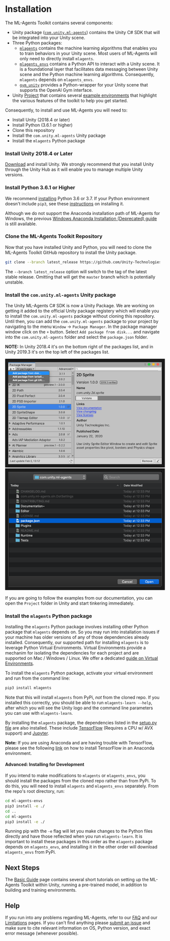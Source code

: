 # Installation

The ML-Agents Toolkit contains several components:
* Unity package ([`com.unity.ml-agents`](../com.unity.ml-agents/)) contains the Unity C# SDK that will be integrated into your Unity scene.
* Three Python packages:
  * [`mlagents`](../ml-agents/) contains the machine learning algorithms that enables you to train behaviors in your Unity scene. Most users of ML-Agents will only need to directly install `mlagents`.
  * [`mlagents_envs`](../ml-agents-envs/) contains a Python API to interact with a Unity scene. It is a foundational layer that facilitates
data messaging between Unity scene and the Python machine learning algorithms. Consequently, `mlagents` depends on `mlagents_envs`.
  * [`gym_unity`](../gym-unity/) provides a Python-wrapper for your Unity scene that supports the OpenAI Gym interface.
* Unity [Project](../Project/) that contains several [example environments](Learning-Environment-Examples.md) that highlight the various features of the toolkit to help you get started.

Consequently, to install and use ML-Agents you will need to:
* Install Unity (2018.4 or later)
* Install Python (3.6.1 or higher)
* Clone this repository
* Install the `com.unity.ml-agents` Unity package
* Install the `mlagents` Python package

### Install **Unity 2018.4** or Later

[Download](https://unity3d.com/get-unity/download) and install Unity. We strongly recommend
that you install Unity through the Unity Hub as it will enable you to manage multiple Unity
versions. 

### Install **Python 3.6.1** or Higher

We recommend [installing](https://www.python.org/downloads/) Python 3.6 or 3.7. If your Python 
environment doesn't include `pip3`, see these 
[instructions](https://packaging.python.org/guides/installing-using-linux-tools/#installing-pip-setuptools-wheel-with-linux-package-managers)
on installing it.

Although we do not support the Anaconda installation path of ML-Agents for Windows, the previous 
[Windows Anaconda Installation (Deprecated) guide](Installation-Windows.md)
is still available. 

### Clone the ML-Agents Toolkit Repository

Now that you have installed Unity and Python, you will need to clone the 
ML-Agents Toolkit GitHub repository to install the Unity package.

```sh
git clone --branch latest_release https://github.com/Unity-Technologies/ml-agents.git
```
The `--branch latest_release` option will switch to the tag of the latest stable release.
Omitting that will get the `master` branch which is potentially unstable.

### Install the `com.unity.ml-agents` Unity package

The Unity ML-Agents C# SDK is now a Unity Package. We are working on getting it added to the
official Unity package registery which will enable you to install the `com.unity.ml-agents` package
without cloning this repository. Until then, you can add the `com.unity.ml-agents` package to 
your project by navigating to the menu `Window`  -> `Package Manager`.  In the package manager 
window click on the `+` button. Select `Add package from disk...` and navigate into the
`com.unity.ml-agents` folder and select the `package.json` folder.

**NOTE:** In Unity 2018.4 it's on the bottom right of the packages list, and in Unity 2019.3 it's 
on the top left of the packages list.

<p align="center">
  <img src="images/unity_package_manager_window.png"
       alt="Linux Build Support"
       width="500" border="10" />
  <img src="images/unity_package_json.png"
     alt="Linux Build Support"
     width="500" border="10" />
</p>

If you are going to follow the examples from our documentation, you can open the `Project`
folder in Unity and start tinkering immediately.

### Install the `mlagents` Python package

Installing the `mlagents` Python package involves installing other Python package
that `mlagents` depends on. So you may run into installation issues if your machine 
has older versions of any of those dependencies already installed. Consequently, our
supported path for installing `mlagents` is to leverage Python Virtual Environments.
Virtual Environments provide a mechanim for isolating the dependencies for each project 
and are supported on Mac / Windows / Linux. We offer a dedicated 
[guide on Virtual Environments](Using-Virtual-Environment.md).

To install the `mlagents` Python package, activate your virtual environment and run from the command line:

```sh
pip3 install mlagents
```

Note that this will install `mlagents` from PyPi, _not_ from the cloned repo.
If you installed this correctly, you should be able to run
`mlagents-learn --help`, after which you will see the Unity logo and the command line
parameters you can use with `mlagents-learn`.

By installing the `mlagents` package, the dependencies listed in the [setup.py file](../ml-agents/setup.py) are also installed. These include [TensorFlow](Background-TensorFlow.md) (Requires a CPU w/ AVX support)
and [Jupyter](Background-Jupyter.md).

**Note:** If you are using Anaconda and are having trouble with TensorFlow, please see
the following [link](https://www.tensorflow.org/install/pip) on how to install TensorFlow 
in an Anaconda environment.

#### Advanced: Installing for Development

If you intend to make modifications to `mlagents` or `mlagents_envs`, you should install
the packages from the cloned repo rather than from PyPi. To do this, you will need to install
 `mlagents` and `mlagents_envs` separately. From the repo's root directory, run:

```sh
cd ml-agents-envs
pip3 install -e ./
cd ..
cd ml-agents
pip3 install -e ./
```

Running pip with the `-e` flag will let you make changes to the Python files directly and have those
reflected when you run `mlagents-learn`. It is important to install these packages in this order as the
`mlagents` package depends on `mlagents_envs`, and installing it in the other
order will download `mlagents_envs` from PyPi.

## Next Steps

The [Basic Guide](Basic-Guide.md) page contains several short tutorials on
setting up the ML-Agents Toolkit within Unity, running a pre-trained model, in
addition to building and training environments.

## Help

If you run into any problems regarding ML-Agents, refer to our [FAQ](FAQ.md) and
our [Limitations](Limitations.md) pages. If you can't find anything please
[submit an issue](https://github.com/Unity-Technologies/ml-agents/issues) and
make sure to cite relevant information on OS, Python version, and exact error
message (whenever possible).
